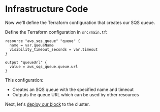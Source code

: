 # Infrastructure Code

Now we'll define the Terraform configuration that creates our SQS queue.

Define the Terraform configuration in `src/main.tf`:

```hcl
resource "aws_sqs_queue" "queue" {
  name = var.queueName
  visibility_timeout_seconds = var.timeout
}

output "queueUrl" {
  value = aws_sqs_queue.queue.url
}
```

This configuration:
- Creates an SQS queue with the specified name and timeout
- Outputs the queue URL which can be used by other resources

Next, let's [deploy our block](/docs/user-guide/07-deployment.md) to the cluster. 
